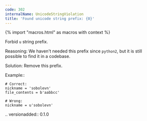 ```yaml
---
code: 302
internalName: UnicodeStringViolation
title: 'Found unicode string prefix: {0}'
---
```


{% import "macros.html" as macros with context %}


Forbid ``u`` string prefix.

Reasoning:
    We haven't needed this prefix since ``python2``,
    but it is still possible to find it in a codebase.

Solution:
    Remove this prefix.

Example::

    # Correct:
    nickname = 'sobolevn'
    file_contents = b'aabbcc'

    # Wrong:
    nickname = u'sobolevn'

.. versionadded:: 0.1.0